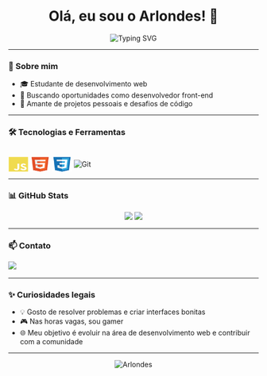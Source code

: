 <h1 align="center">Olá, eu sou o Arlondes! 👋</h1>

<p align="center">
  <img src="https://readme-typing-svg.herokuapp.com?font=Fira+Code&size=22&pause=1000&color=268BD2&center=true&vCenter=true&width=435&lines=Desenvolvedor+Front-end;Apaixonado+por+tecnologia;Sempre+aprendendo+novas+skills" alt="Typing SVG" />
</p>

---

### 🧠 Sobre mim
- 🎓 Estudante de desenvolvimento web
- 💼 Buscando oportunidades como desenvolvedor front-end
- 🚀 Amante de projetos pessoais e desafios de código

---

### 🛠️ Tecnologias e Ferramentas

<div style="display: inline_block"><br>
  <img align="center" alt="Js" height="30" width="40" src="https://raw.githubusercontent.com/devicons/devicon/master/icons/javascript/javascript-plain.svg">
  <img align="center" alt="HTML" height="30" width="40" src="https://raw.githubusercontent.com/devicons/devicon/master/icons/html5/html5-original.svg">
  <img align="center" alt="CSS" height="30" width="40" src="https://raw.githubusercontent.com/devicons/devicon/master/icons/css3/css3-original.svg">
  <img align="center" alt="Git" height="30" width="40" src="https://cdn.jsdelivr.net/gh/devicons/devicon/icons/git/git-original.svg" />
</div>

---

### 📊 GitHub Stats

<div align="center">
  <img height="180em" src="https://github-readme-stats.vercel.app/api?username=Arlondes&show_icons=true&theme=tokyonight&include_all_commits=true&count_private=true"/>
  <img height="180em" src="https://github-readme-stats.vercel.app/api/top-langs/?username=Arlondes&layout=compact&langs_count=6&theme=tokyonight"/>
</div>

---

### 📫 Contato

<div>
  <a href="https://www.linkedin.com/in/arlondes-macedo/" target="_blank">
    <img src="https://img.shields.io/badge/-LinkedIn-%230077B5?style=for-the-badge&logo=linkedin&logoColor=white">
  </a>
</div>

---

### ✨ Curiosidades legais

- 💡 Gosto de resolver problemas e criar interfaces bonitas
- 🎮 Nas horas vagas, sou gamer
- 🌐 Meu objetivo é evoluir na área de desenvolvimento web e contribuir com a comunidade

---

<p align="center">
  <img src="https://komarev.com/ghpvc/?username=Arlondes&color=blue" alt="Arlondes" />
</p>

